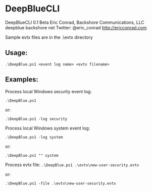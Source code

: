 # DeepBlueCLI

DeepBlueCLI 0.1 Beta
Eric Conrad, Backshore Communications, LLC
deepblue <at> backshore <dot> net
Twitter: @eric_conrad
http://ericconrad.com

Sample evtx files are in the .\evtx directory

## Usage:


`
.\DeepBlue.ps1 <event log name> <evtx filename>
`

## Examples:

Process local Windows security event log:

`
.\DeepBlue.ps1
`

or:

`
.\DeepBlue.ps1 -log security
`

Process local Windows system event log:

`
.\DeepBlue.ps1 -log system
`

or:

`
.\DeepBlue.ps1 "" system
`

Process evtx file:
`
.\DeepBlue.ps1 .\evtx\new-user-security.evtx
`

or:

`
.\DeepBlue.ps1 -file .\evtx\new-user-security.evtx
`

